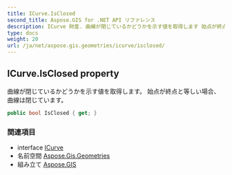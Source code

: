 ```yaml
---
title: ICurve.IsClosed
second_title: Aspose.GIS for .NET API リファレンス
description: ICurve 財産. 曲線が閉じているかどうかを示す値を取得します 始点が終点と等しい場合曲線は閉じています
type: docs
weight: 20
url: /ja/net/aspose.gis.geometries/icurve/isclosed/
---
```

## ICurve.IsClosed property

曲線が閉じているかどうかを示す値を取得します。 始点が終点と等しい場合、曲線は閉じています。

```csharp
public bool IsClosed { get; }
```

### 関連項目

* interface [ICurve](../)
* 名前空間 [Aspose.Gis.Geometries](../../icurve/)
* 組み立て [Aspose.GIS](../../../)


